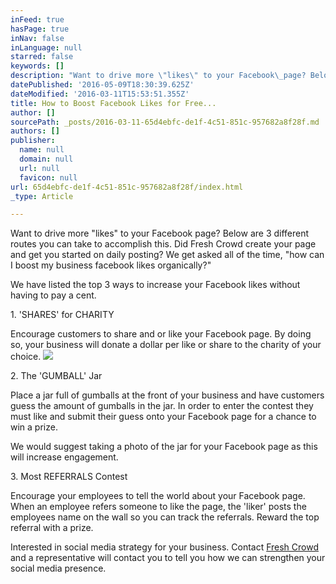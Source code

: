 ```yaml
---
inFeed: true
hasPage: true
inNav: false
inLanguage: null
starred: false
keywords: []
description: "Want to drive more \"likes\" to your Facebook\_page? Below are 3\_different routes you can take to accomplish this. Did Fresh Crowd create your page and get you started on daily posting? We\_get asked all of the time, \"how can I\_boost my business\_facebook likes organically?\"\_"
datePublished: '2016-05-09T18:30:39.625Z'
dateModified: '2016-03-11T15:53:51.355Z'
title: How to Boost Facebook Likes for Free...
author: []
sourcePath: _posts/2016-03-11-65d4ebfc-de1f-4c51-851c-957682a8f28f.md
authors: []
publisher:
  name: null
  domain: null
  url: null
  favicon: null
url: 65d4ebfc-de1f-4c51-851c-957682a8f28f/index.html
_type: Article

---
```

Want to drive more "likes" to your Facebook page? Below are 3 different routes you can take to accomplish this. Did Fresh Crowd create your page and get you started on daily posting? We get asked all of the time, "how can I boost my business facebook likes organically?" 

We have listed the top 3 ways to increase your Facebook likes without having to pay a cent.

1\. 'SHARES' for CHARITY

Encourage customers to share and or like your Facebook page. By doing so, your business will donate a dollar per like or share to the charity of your choice.
![](https://the-grid-user-content.s3-us-west-2.amazonaws.com/ba1844de-ebbb-4ba5-9ddf-4e9c6876dd19.jpg)

2\. The 'GUMBALL' Jar

Place a jar full of gumballs at the front of your business and have customers guess the amount of gumballs in the jar. In order to enter the contest they must like and submit their guess onto your Facebook page for a chance to win a prize.

We would suggest taking a photo of the jar for your Facebook page as this will increase engagement. 

3\. Most REFERRALS Contest

Encourage your employees to tell the world about your Facebook page. When an employee refers someone to like the page, the 'liker' posts the employees name on the wall so you can track the referrals. Reward the top referral with a prize.

Interested in social media strategy for your business. Contact [Fresh Crowd ][0]and a representative will contact you to tell you how we can strengthen your social media presence. 

[0]: http://freshcrowd.com/